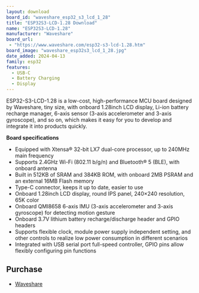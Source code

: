 ```yaml
---
layout: download
board_id: "waveshare_esp32_s3_lcd_1_28"
title: "ESP32S3-LCD-1.28 Download"
name: "ESP32S3-LCD-1.28"
manufacturer: "Waveshare"
board_url:
 - "https://www.waveshare.com/esp32-s3-lcd-1.28.htm"
board_image: "waveshare_esp32s3_lcd_1_28.jpg"
date_added: 2024-04-13
family: esp32
features:
  - USB-C
  - Battery Charging
  - Display
---
```


ESP32-S3-LCD-1.28 is a low-cost, high-performance MCU board designed by Waveshare, tiny size, with onboard 1.28inch LCD display, Li-ion battery recharge manager, 6-axis sensor (3-axis accelerometer and 3-axis gyroscope), and so on, which makes it easy for you to develop and integrate it into products quickly.

**Board specifications**

 - Equipped with Xtensa® 32-bit LX7 dual-core processor, up to 240MHz main frequency
 - Supports 2.4GHz Wi-Fi (802.11 b/g/n) and Bluetooth® 5 (BLE), with onboard antenna
 - Built in 512KB of SRAM and 384KB ROM, with onboard 2MB PSRAM and an external 16MB Flash memory
 - Type-C connector, keeps it up to date, easier to use
 - Onboard 1.28inch LCD display, round IPS panel, 240×240 resolution, 65K color
 - Onboard QMI8658 6-axis IMU (3-axis accelerometer and 3-axis gyroscope) for detecting motion gesture
 - Onboard 3.7V lithium battery recharge/discharge header and GPIO headers
 - Supports flexible clock, module power supply independent setting, and other controls to realize low power consumption in different scenarios
 - Integrated with USB serial port full-speed controller, GPIO pins allow flexibly configuring pin functions

## Purchase
* [Waveshare](https://www.waveshare.com/esp32-s3-lcd-1.28.htm)
